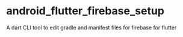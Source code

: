 # android_flutter_firebase_setup
A dart CLI tool to edit gradle and manifest files for firebase for flutter

